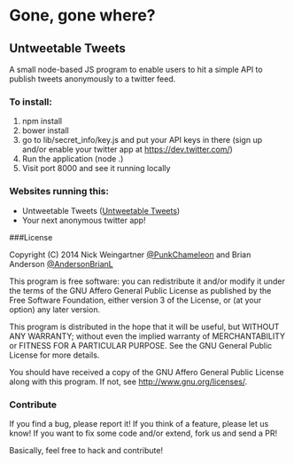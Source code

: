 # Gone, gone where?

## Untweetable Tweets
A small node-based JS program to enable users to hit a simple API to publish tweets anonymously to a twitter feed.

### To install:
1. npm install
2. bower install
3. go to lib/secret_info/key.js and put your API keys in there (sign up and/or enable your twitter app at https://dev.twitter.com/)
4. Run the application (node .)
5. Visit port 8000 and see it running locally

### Websites running this:
 - Untweetable Tweets ([Untweetable Tweets](http://untweetable-tweets.nodejitsu.com))
 - Your next anonymous twitter app!

###License

Copyright (C) 2014 Nick Weingartner [@PunkChameleon](http://www.twitter.com/PunkChameleon) and Brian Anderson [@AndersonBrianL](http://www.twitter.com/AndersonBrianL)

This program is free software: you can redistribute it and/or modify
it under the terms of the GNU Affero General Public License as published by
the Free Software Foundation, either version 3 of the License, or
(at your option) any later version.

This program is distributed in the hope that it will be useful,
but WITHOUT ANY WARRANTY; without even the implied warranty of
MERCHANTABILITY or FITNESS FOR A PARTICULAR PURPOSE.  See the
GNU General Public License for more details.

You should have received a copy of the GNU Affero General Public License along with this program.  If not, see <http://www.gnu.org/licenses/>.

### Contribute
If you find a bug, please report it!
If you think of a feature, please let us know!
If you want to fix some code and/or extend, fork us and send a PR!

Basically, feel free to hack and contribute!

